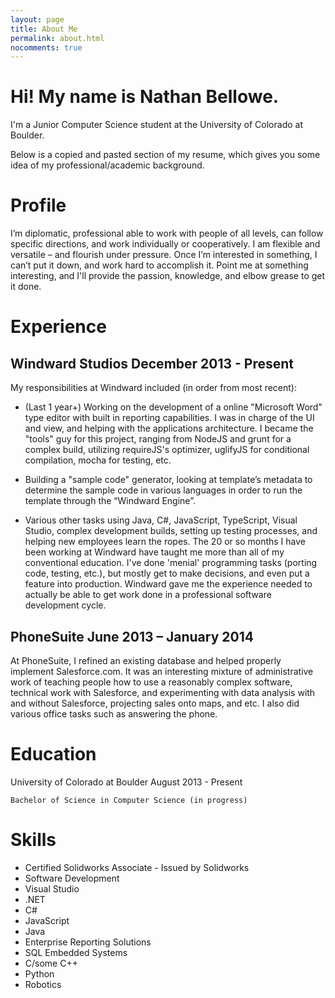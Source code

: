 ```yaml
---
layout: page
title: About Me
permalink: about.html
nocomments: true
---
```


# Hi! My name is Nathan Bellowe.
I'm a Junior Computer Science student at the University of Colorado at Boulder.

Below is a copied and pasted section of my resume, which gives you some idea of my professional/academic background.

Profile
===

I’m diplomatic, professional able to work with people of all levels, can follow specific directions, and work individually or cooperatively. I am flexible and versatile – and flourish under pressure. Once I’m interested in something, I can’t put it down, and work hard to accomplish it. Point me at something interesting, and I'll provide the passion, knowledge, and elbow grease to get it done.

Experience
===

Windward Studios	December 2013 - Present
---
My responsibilities at Windward included (in order from most recent):  

- (Last 1 year+) Working on the development of a online "Microsoft Word" type editor with built in reporting capabilities. I was in charge of the UI and view, and helping with the applications architecture. I became the "tools" guy for this project, ranging from NodeJS and grunt for a complex build, utilizing requireJS's optimizer, uglifyJS for conditional compilation, mocha for testing, etc.

- Building a "sample code" generator, looking at template’s metadata to determine the sample code in various languages in order to run the template through the “Windward Engine”.

- Various other tasks using Java, C#, JavaScript, TypeScript, Visual Studio, complex development builds, setting up testing processes, and helping new employees learn the ropes. The 20 or so months I have been working at Windward have taught me more than all of my conventional education. I've done 'menial' programming tasks (porting code, testing, etc.), but mostly get to make decisions, and even put a feature into production. Windward gave me the experience needed to actually be able to get work done in a professional software development cycle.

PhoneSuite	June 2013 – January 2014
---

At PhoneSuite, I refined an existing database and helped properly implement Salesforce.com. It was an interesting mixture of administrative work of teaching people how to use a reasonably complex software, technical work with Salesforce, and experimenting with data analysis with and without Salesforce, projecting sales onto maps, and etc.  I also did various office tasks such as answering the phone.

Education
===

University of Colorado at Boulder	August 2013 - Present


    Bachelor of Science in Computer Science (in progress)

Skills
===

 - Certified Solidworks Associate - Issued by Solidworks
 - Software Development
 - Visual Studio
 - .NET
 - C#
 - JavaScript
 - Java
 - Enterprise Reporting Solutions
 - SQL	Embedded Systems
 - C/some C++
 - Python
 - Robotics
